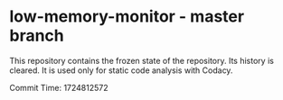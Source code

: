 # low-memory-monitor - master branch

This repository contains the frozen state of the repository.
Its history is cleared. It is used only for static code
analysis with Codacy.

Commit Time: 1724812572